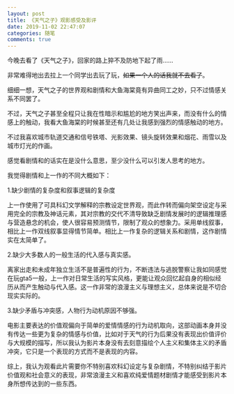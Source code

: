 ```yaml
---
layout: post
title: 《天气之子》观影感受及影评
date: 2019-11-02 22:47:07
categories: 随笔
comments: true
---
```


今晚去看了《天气之子》，回家的路上猝不及防地下起了雨……

非常难得地出去拉上一个同学出去玩了玩，~~如果一个人的话我就不去看了~~。

细细一想，天气之子的世界观和剧情和大鱼海棠竟有异曲同工之妙，只不过情感关系不同罢了。

不过，天气之子甚至全程只让我在性暗示和尴尬的地方笑出声来，而没有什么的情感上的触动，我看大鱼海棠的时候甚至还有几处让我感到强烈的情感触动的地方。

不过我喜欢城市轨道交通和信号铁塔、光影效果、镜头旋转效果和烟花、雨雪以及城市灯光的作画。

感觉看剧情和的话实在是没什么意思，至少没什么可以引发人思考的地方。

我觉得剧情和上一作的不同大概如下：

1.缺少剧情的复杂度和叙事逻辑的复杂度

上一作使用了可具科幻文学解释的宗教设定世界观，而此作转而偏向架空设定与采用完全的宗教及神话元素，其对宗教的交代不清导致缺乏剧情发展时的逻辑推理感与营造悬念的机会，使人很容易预测情节，限制了观众的想象力。采用单线叙事，相比上一作双线叙事显得情节简单。相比上一作复杂的逻辑关系和剧情，这作剧情实在太简单了。

2.缺少大多数人的一般生活的代入感与真实感。

离家出走和未成年独立生活不是普遍性的行为，不断违法与逃脱警察让我如同感觉在玩gta5一般，上一作对日常生活的写实风格，更能让观众回忆起自身的相似经历从而产生触动与代入感。这一作非常的浪漫主义与理想主义，总体来说是不切合现实实际的。

3.缺少矛盾与冲突感，人物行为动机原因不够强。

电影主要表达的价值观偏向于简单的爱情情感的行为动机取向，这部动画本身并没有传达一些更为复杂的情感与价值，比如对于天气的行为后果没有表现出价值评价与大规模的描写，所以我认为影片本身没有去刻意描绘个人主义和集体主义的矛盾冲突，它只是一个表现的方式而不是表现的内容。

综上，我认为观看此片需要你不特别喜欢科幻设定与复杂剧情，不特别纠结于影片价值观和社会意义的表现，非常浪漫主义和喜欢纯爱情题材剧情才能感受到影片本身所想传达到的一些东西。
